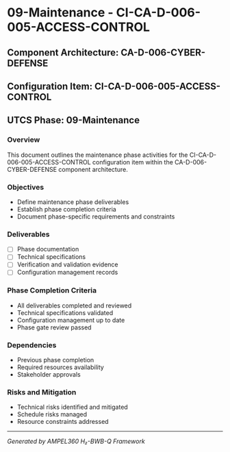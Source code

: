 # 09-Maintenance - CI-CA-D-006-005-ACCESS-CONTROL

## Component Architecture: CA-D-006-CYBER-DEFENSE
## Configuration Item: CI-CA-D-006-005-ACCESS-CONTROL
## UTCS Phase: 09-Maintenance

### Overview
This document outlines the maintenance phase activities for the CI-CA-D-006-005-ACCESS-CONTROL configuration item within the CA-D-006-CYBER-DEFENSE component architecture.

### Objectives
- Define maintenance phase deliverables
- Establish phase completion criteria
- Document phase-specific requirements and constraints

### Deliverables
- [ ] Phase documentation
- [ ] Technical specifications
- [ ] Verification and validation evidence
- [ ] Configuration management records

### Phase Completion Criteria
- All deliverables completed and reviewed
- Technical specifications validated
- Configuration management up to date
- Phase gate review passed

### Dependencies
- Previous phase completion
- Required resources availability
- Stakeholder approvals

### Risks and Mitigation
- Technical risks identified and mitigated
- Schedule risks managed
- Resource constraints addressed

---
*Generated by AMPEL360 H₂-BWB-Q Framework*
